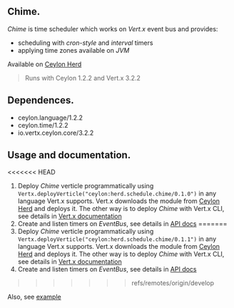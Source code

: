 ## Chime.

_Chime_ is time scheduler which works on _Vert.x_ event bus and provides:  

* scheduling with _cron-style_ and _interval_ timers  
* applying time zones available on _JVM_  

Available on [Ceylon Herd](https://herd.ceylon-lang.org/modules/herd.schedule.chime)

>Runs with Ceylon 1.2.2 and Vert.x 3.2.2

 
## Dependences.

* ceylon.language/1.2.2  
* ceylon.time/1.2.2  
* io.vertx.ceylon.core/3.2.2


## Usage and documentation.

<<<<<<< HEAD
1. Deploy _Chime_ verticle programmatically using `Vertx.deployVerticle("ceylon:herd.schedule.chime/0.1.0")` in any language Vert.x supports. Vert.x downloads the module from [Ceylon Herd](https://herd.ceylon-lang.org) and deploys it. The other way is to deploy _Chime_ with Vert.x CLI, see details in [Vert.x documentation](http://vertx.io/docs/)
2. Create and listen timers on _EventBus_, see details in [API docs](https://modules.ceylon-lang.org/repo/1/herd/schedule/chime/0.1.0/module-doc/api/index.html)
=======
1. Deploy _Chime_ verticle programmatically using `Vertx.deployVerticle("ceylon:herd.schedule.chime/0.1.1")` in any language Vert.x supports. Vert.x downloads the module from [Ceylon Herd](https://herd.ceylon-lang.org) and deploys it. The other way is to deploy _Chime_ with Vert.x CLI, see details in [Vert.x documentation](http://vertx.io/docs/)
2. Create and listen timers on _EventBus_, see details in [API docs](https://modules.ceylon-lang.org/repo/1/herd/schedule/chime/0.1.1/module-doc/api/index.html)
>>>>>>> refs/remotes/origin/develop

Also, see [example](examples/herd/examples/schedule/chime)
